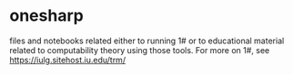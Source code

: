 # onesharp
files and notebooks related either to running 1# or to educational material related to computability theory using those tools.
For more on 1#, see https://iulg.sitehost.iu.edu/trm/
